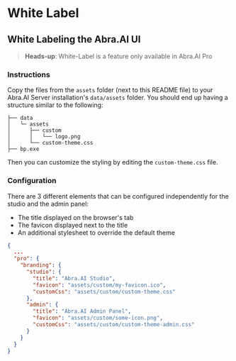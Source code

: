 # White Label

## White Labeling the Abra.AI UI

> **Heads-up**: White-Label is a feature only available in Abra.AI Pro

### Instructions

Copy the files from the `assets` folder (next to this README file) to your Abra.AI Server installation's `data/assets` folder. You should end up having a structure similar to the following:

```
├── data
│   └─ assets
│      ├── custom
│      │   └── logo.png
│      └── custom-theme.css
├── bp.exe
```

Then you can customize the styling by editing the `custom-theme.css` file.

### Configuration

There are 3 different elements that can be configured independently for the studio and the admin panel:

- The title displayed on the browser's tab
- The favicon displayed next to the title
- An additional stylesheet to override the default theme

```json
{
  ...
  "pro": {
    "branding": {
      "studio": {
        "title": "Abra.AI Studio",
        "favicon": "assets/custom/my-favicon.ico",
        "customCss": "assets/custom/custom-theme.css"
      },
      "admin": {
        "title": "Abra.AI Admin Panel",
        "favicon": "assets/custom/some-icon.png",
        "customCss": "assets/custom/custom-theme-admin.css"
      }
    }
  }
}

```
